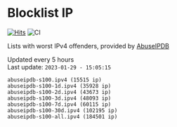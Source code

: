 # Blocklist IP

[![Hits](https://hits.seeyoufarm.com/api/count/incr/badge.svg?url=https%3A%2F%2Fgithub.com%2Fborestad%2Fblocklist-ip%2F&count_bg=%2379C83D&title_bg=%23555555&icon=&icon_color=%23E7E7E7&title=hits&edge_flat=false)](https://hits.seeyoufarm.com)  ![CI](https://img.shields.io/github/workflow/status/borestad/blocklist-ip/CI?style=flat-square)

Lists with worst IPv4 offenders, provided by [AbuseIPDB](https://www.abuseipdb.com/)

<!-- FOOTER-PLACEHOLDER -->
Updated every 5 hours<br>
Last update: `2023-01-29 - 15:05:15`
```
abuseipdb-s100.ipv4 (15515 ip)
abuseipdb-s100-1d.ipv4 (35928 ip)
abuseipdb-s100-2d.ipv4 (43673 ip)
abuseipdb-s100-3d.ipv4 (48093 ip)
abuseipdb-s100-7d.ipv4 (60115 ip)
abuseipdb-s100-30d.ipv4 (102195 ip)
abuseipdb-s100-all.ipv4 (184501 ip)
```
